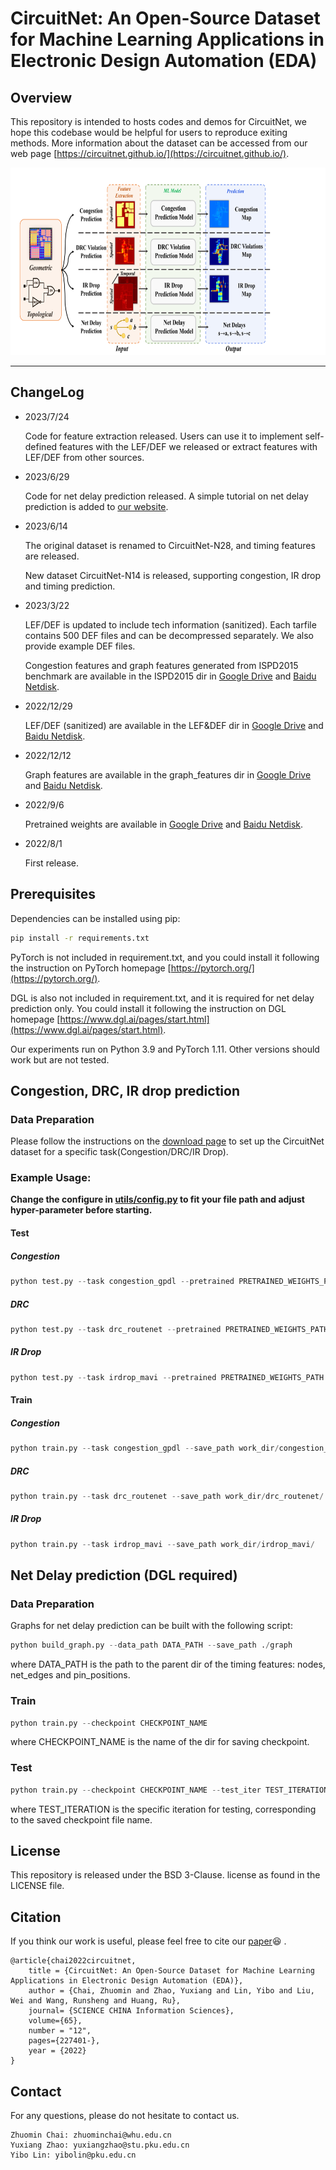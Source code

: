 # CircuitNet: An Open-Source Dataset for Machine Learning Applications in Electronic Design Automation (EDA)

## Overview

This repository is intended to hosts codes and demos for CircuitNet, we hope this codebase would be helpful for users to reproduce exiting methods. More information about the dataset can be accessed from our web page [https://circuitnet.github.io/](https://circuitnet.github.io/).

<p align="center">
  <img src="assets/overall_structure.png" height=300>
</p>

--------

## ChangeLog

- 2023/7/24

  Code for feature extraction released. Users can use it to implement self-defined features with the LEF/DEF we released or extract features with LEF/DEF from other sources.

- 2023/6/29

  Code for net delay prediction released. A simple tutorial on net delay prediction is added to [our website](https://circuitnet.github.io/tutorial/experiment_tutorial.html#Net_Delay).


- 2023/6/14

  The original dataset is renamed to CircuitNet-N28, and timing features are released.

  New dataset CircuitNet-N14 is released, supporting congestion, IR drop and timing prediction.

- 2023/3/22 

  LEF/DEF is updated to include tech information (sanitized). Each tarfile contains 500 DEF files and can be decompressed separately. We also provide example DEF files.
  
  Congestion features and graph features generated from ISPD2015 benchmark are available in the ISPD2015 dir in [Google Drive](https://drive.google.com/drive/u/1/folders/1GjW-1LBx1563bg3pHQGvhcEyK2A9sYUB) and [Baidu Netdisk](https://pan.baidu.com/s/1udXVZnfjqniH9paKfyc2eQ?pwd=ijdh).
  
- 2022/12/29 

  LEF/DEF (sanitized) are available in the LEF&DEF dir in [Google Drive](https://drive.google.com/drive/u/1/folders/1GjW-1LBx1563bg3pHQGvhcEyK2A9sYUB) and [Baidu Netdisk](https://pan.baidu.com/s/1udXVZnfjqniH9paKfyc2eQ?pwd=ijdh).

- 2022/12/12 

  Graph features are available in the graph_features dir in [Google Drive](https://drive.google.com/drive/u/1/folders/1GjW-1LBx1563bg3pHQGvhcEyK2A9sYUB) and [Baidu Netdisk](https://pan.baidu.com/s/1udXVZnfjqniH9paKfyc2eQ?pwd=ijdh).

- 2022/9/6 

  Pretrained weights are available in [Google Drive](https://drive.google.com/drive/folders/10PD4zNa9fiVeBDQ0-drBwZ3TDEjQ3gmf?usp=sharing) and [Baidu Netdisk](https://pan.baidu.com/s/1dUEt35PQssS7_V4fRHwWTQ?pwd=7i67).


- 2022/8/1 
  
  First release.


  
## Prerequisites

Dependencies can be installed using pip:

```sh
pip install -r requirements.txt
```

PyTorch is not included in requirement.txt, and you could install it following the instruction on PyTorch homepage [https://pytorch.org/](https://pytorch.org/).

DGL is also not included in requirement.txt, and it is required for net delay prediction only. You could install it following the instruction on DGL homepage [https://www.dgl.ai/pages/start.html](https://www.dgl.ai/pages/start.html).

Our experiments run on Python 3.9 and PyTorch 1.11. Other versions should work but are not tested.

## Congestion, DRC, IR drop prediction

### Data Preparation

Please follow the instructions on the [download page](https://circuitnet.github.io/intro/download.html) to set up the CircuitNet dataset for a specific task(Congestion/DRC/IR Drop).

### Example Usage:

**Change the configure in [utils/config.py](utils/configs.py) to fit your file path and adjust hyper-parameter before starting.**

#### Test

##### Congestion

```python
python test.py --task congestion_gpdl --pretrained PRETRAINED_WEIGHTS_PATH
```

##### DRC

```python
python test.py --task drc_routenet --pretrained PRETRAINED_WEIGHTS_PATH --save_path work_dir/drc_routenet/ --plot_roc 
```

##### IR Drop

```python
python test.py --task irdrop_mavi --pretrained PRETRAINED_WEIGHTS_PATH --save_path work_dir/irdrop_mavi/ --plot_roc
```

#### Train

##### Congestion

```python
python train.py --task congestion_gpdl --save_path work_dir/congestion_gpdl/
```

##### DRC

```python
python train.py --task drc_routenet --save_path work_dir/drc_routenet/
```

##### IR Drop

```python
python train.py --task irdrop_mavi --save_path work_dir/irdrop_mavi/
```

## Net Delay prediction (DGL required)

### Data Preparation

Graphs for net delay prediction can be built with the following script:

```python
python build_graph.py --data_path DATA_PATH --save_path ./graph
```
where DATA_PATH is the path to the parent dir of the timing features: nodes, net_edges and pin_positions.

### Train

```python
python train.py --checkpoint CHECKPOINT_NAME
```
where CHECKPOINT_NAME is the name of the dir for saving checkpoint.
### Test

```python
python train.py --checkpoint CHECKPOINT_NAME --test_iter TEST_ITERATION
```
where TEST_ITERATION is the specific iteration for testing, corresponding to the saved checkpoint file name.

## License

This repository is released under the BSD 3-Clause. license as found in the LICENSE file.

## Citation

If you think our work is useful, please feel free to cite our [paper](https://www.sciengine.com/SCIS/doi/10.1007/s11432-022-3571-8)😆 .

```
@article{chai2022circuitnet,
    title = {CircuitNet: An Open-Source Dataset for Machine Learning Applications in Electronic Design Automation (EDA)},
    author = {Chai, Zhuomin and Zhao, Yuxiang and Lin, Yibo and Liu, Wei and Wang, Runsheng and Huang, Ru},
    journal= {SCIENCE CHINA Information Sciences},
    volume={65},
    number = "12",
    pages={227401-},
    year = {2022}
}
```

## Contact

For any questions, please do not hesitate to contact us.

```
Zhuomin Chai: zhuominchai@whu.edu.cn
Yuxiang Zhao: yuxiangzhao@stu.pku.edu.cn
Yibo Lin: yibolin@pku.edu.cn
```
